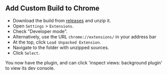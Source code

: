 ## Add Custom Build to Chrome

* Download the build from [releases](https://github.com/coinbarn/coinbarn-extension/releases/download/v0.1.0/coinbarn-0.1.0.zip) and unzip it.
* Open `Settings` > `Extensions`.
* Check "Developer mode".
* Alternatively, use the URL `chrome://extensions/` in your address bar
* At the top, click `Load Unpacked Extension`.
* Navigate to the folder with unzipped sources.
* Click `Select`.

You now have the plugin, and can click 'inspect views: background plugin' to view its dev console.

